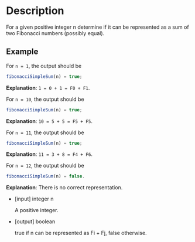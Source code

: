 # Description
For a given positive integer n determine if it can be represented as a sum of two Fibonacci numbers (possibly equal).

## Example
For `n = 1`, the output should be

```javascript
fibonacciSimpleSum(n) = true;
```

**Explanation**: `1 = 0 + 1 = F0 + F1`.

For `n = 10`, the output should be

```javascript
fibonacciSimpleSum(n) = true;
```

**Explanation**: `10 = 5 + 5 = F5 + F5`.

For `n = 11`, the output should be

```javascript
fibonacciSimpleSum(n) = true;
```

**Explanation**: `11 = 3 + 8 = F4 + F6`.

For `n = 12`, the output should be

```javascript
fibonacciSimpleSum(n) = false.
```

**Explanation**: There is no correct representation.
- [input] integer n

  A positive integer.

- [output] boolean

  true if n can be represented as Fi + Fj, false otherwise.
